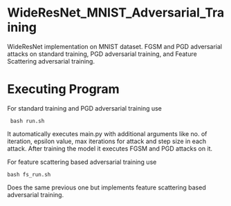 # WideResNet_MNIST_Adversarial_Training

WideResNet implementation on MNIST dataset. FGSM and PGD adversarial attacks on standard training, PGD adversarial training, and Feature Scattering adversarial training.

# Executing Program

For standard training and PGD adversarial training use 

``` bash run.sh```

It automatically executes main.py with additional arguments like no. of iteration, epsilon value, max iterations for attack and step size in each attack. After training the model it executes FGSM and PGD attacks on it.

For feature scattering based adversarial training use

```bash fs_run.sh``` 

Does the same previous one but implements feature scattering based adversarial training.
